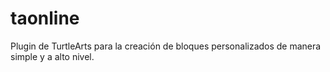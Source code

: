 # taonline
Plugin de TurtleArts para la creación de bloques personalizados de manera simple y a alto nivel.
